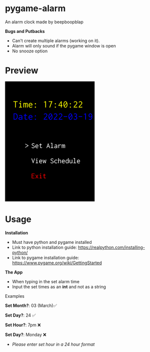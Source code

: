# pygame-alarm

An alarm clock made by beepboopblap

**Bugs and Putbacks**

- Can't create multiple alarms (working on it).
- Alarm will only sound if the pygame window is open
- No snooze option

# Preview
![the menu of the alarm](preview.png)

# Usage

**Installation**

- Must have python and pygame installed
- Link to python installation guide: https://realpython.com/installing-python/
- Link to pygame installation guide: https://www.pygame.org/wiki/GettingStarted

**The App**

- When typing in the set alarm time
- Input the set times as an **int** and not as a string

Examples

**Set Month?**: 03 (March)✅

**Set Day?**: 24 ✅

**Set Hour?**: 7pm ❌ 

**Set Day?**: Monday ❌ 

* *Please enter set hour in a 24 hour format*

